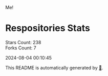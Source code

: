 Me!

# Respositories Stats
Stars Count: 238  
Forks Count: 7

2024-08-04 00:10:45  

This README is automatically generated by [🐰](https://github.com/rnitta/rnitta).

